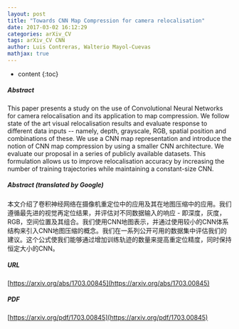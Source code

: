 ```yaml
---
layout: post
title: "Towards CNN Map Compression for camera relocalisation"
date: 2017-03-02 16:12:29
categories: arXiv_CV
tags: arXiv_CV CNN
author: Luis Contreras, Walterio Mayol-Cuevas
mathjax: true
---
```


* content
{:toc}

##### Abstract
This paper presents a study on the use of Convolutional Neural Networks for camera relocalisation and its application to map compression. We follow state of the art visual relocalisation results and evaluate response to different data inputs -- namely, depth, grayscale, RGB, spatial position and combinations of these. We use a CNN map representation and introduce the notion of CNN map compression by using a smaller CNN architecture. We evaluate our proposal in a series of publicly available datasets. This formulation allows us to improve relocalisation accuracy by increasing the number of training trajectories while maintaining a constant-size CNN.

##### Abstract (translated by Google)
本文介绍了卷积神经网络在摄像机重定位中的应用及其在地图压缩中的应用。我们遵循最先进的视觉再定位结果，并评估对不同数据输入的响应 - 即深度，灰度，RGB，空间位置及其组合。我们使用CNN地图表示，并通过使用较小的CNN体​​系结构来引入CNN地图压缩的概念。我们在一系列公开可用的数据集中评估我们的建议。这个公式使我们能够通过增加训练轨迹的数量来提高重定位精度，同时保持恒定大小的CNN。

##### URL
[https://arxiv.org/abs/1703.00845](https://arxiv.org/abs/1703.00845)

##### PDF
[https://arxiv.org/pdf/1703.00845](https://arxiv.org/pdf/1703.00845)

